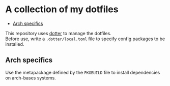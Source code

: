 # A collection of my dotfiles  
<!-- vim-markdown-toc GFM -->

* [Arch specifics](#arch-specifics)

<!-- vim-markdown-toc -->

This repository uses [dotter](https://github.com/SuperCuber/dotter) to manage the dotfiles.  
Before use, write a `.dotter/local.toml` file to specify config packages to be installed.

## Arch specifics

Use the metapackage defined by the `PKGBUILD` file to install dependencies on
arch-bases systems.
